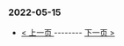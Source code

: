### 2022-05-15 
 

- [ < 上一页 ](https://github.com/able8/weibo-hot-record/blob/master/2022-05-14.md) -------- [ 下一页 > ](https://github.com/able8/weibo-hot-record/blob/master/2022-05-16.md)